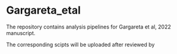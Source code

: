 # Gargareta_etal
The repository contains analysis pipelines for Gargareta et al, 2022 manuscript.

The corresponding scipts will be uploaded after reviewed by 
